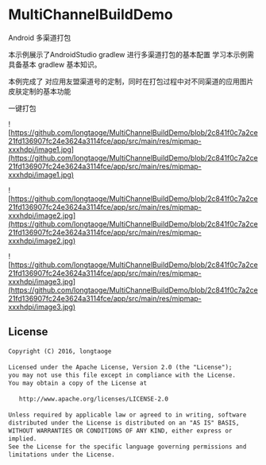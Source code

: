 # MultiChannelBuildDemo
Android 多渠道打包


本示例展示了AndroidStudio gradlew 进行多渠道打包的基本配置
学习本示例需具备基本 gradlew 基本知识。

本例完成了 对应用友盟渠道号的定制，同时在打包过程中对不同渠道的应用图片皮肤定制的基本功能

一键打包


![https://github.com/longtaoge/MultiChannelBuildDemo/blob/2c841f0c7a2ce21fd136907fc24e3624a3114fce/app/src/main/res/mipmap-xxxhdpi/image1.jpg](https://github.com/longtaoge/MultiChannelBuildDemo/blob/2c841f0c7a2ce21fd136907fc24e3624a3114fce/app/src/main/res/mipmap-xxxhdpi/image1.jpg)




![https://github.com/longtaoge/MultiChannelBuildDemo/blob/2c841f0c7a2ce21fd136907fc24e3624a3114fce/app/src/main/res/mipmap-xxxhdpi/image2.jpg](https://github.com/longtaoge/MultiChannelBuildDemo/blob/2c841f0c7a2ce21fd136907fc24e3624a3114fce/app/src/main/res/mipmap-xxxhdpi/image2.jpg)


![https://github.com/longtaoge/MultiChannelBuildDemo/blob/2c841f0c7a2ce21fd136907fc24e3624a3114fce/app/src/main/res/mipmap-xxxhdpi/image3.jpg](https://github.com/longtaoge/MultiChannelBuildDemo/blob/2c841f0c7a2ce21fd136907fc24e3624a3114fce/app/src/main/res/mipmap-xxxhdpi/image3.jpg)





License
--------

    Copyright (C) 2016, longtaoge

    Licensed under the Apache License, Version 2.0 (the "License");
    you may not use this file except in compliance with the License.
    You may obtain a copy of the License at

       http://www.apache.org/licenses/LICENSE-2.0

    Unless required by applicable law or agreed to in writing, software
    distributed under the License is distributed on an "AS IS" BASIS,
    WITHOUT WARRANTIES OR CONDITIONS OF ANY KIND, either express or implied.
    See the License for the specific language governing permissions and
    limitations under the License.
